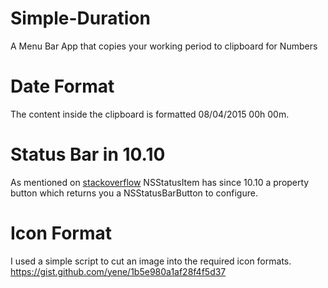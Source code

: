 # Simple-Duration
A Menu Bar App that copies your working period to clipboard for Numbers

# Date Format
The content inside the clipboard is formatted 08/04/2015  00h 00m.

# Status Bar in 10.10
As mentioned on [stackoverflow](http://stackoverflow.com/a/26198173/279890) NSStatusItem has since 10.10 a property button which returns you a NSStatusBarButton to configure.

# Icon Format
I used a simple script to cut an image into the required icon formats. https://gist.github.com/yene/1b5e980a1af28f4f5d37
